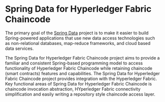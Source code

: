 # Spring Data for Hyperledger Fabric Chaincode

The primary goal of the [Spring Data](http://projects.spring.io/spring-data) project is to make it easier to build Spring-powered applications that use new data access technologies such as non-relational databases, map-reduce frameworks, and cloud based data services.

The Spring Data for Hyperledger Fabric Chaincode project aims to provide a familiar and consistent Spring-based programming model to access functionality of Hyperledger Fabric Chaincode while retaining chaincode (smart contracts) features and capabilities. The Spring Data for Hyperledger Fabric Chaincode project provides integration with the Hyperledger Fabric. Key functional areas of Spring Data for Hyperledger Fabric Chaincode is chaincode invocation abstraction, HYperledger Fabric connectivity simplification and easily writing a repository style chaincode access layer.
